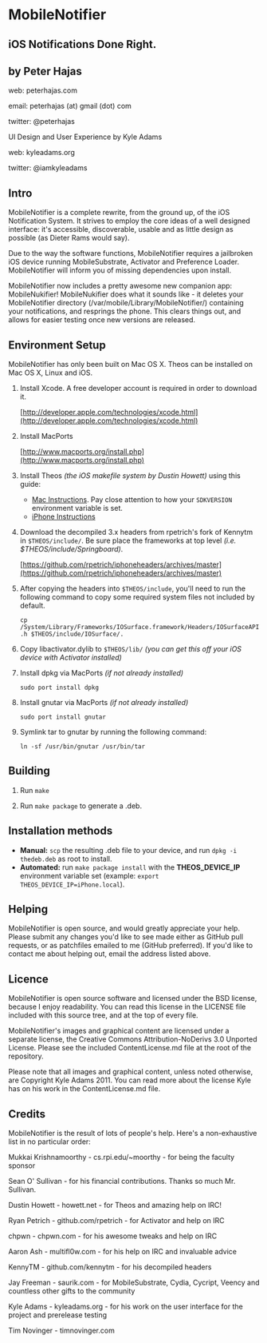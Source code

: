 MobileNotifier
==============
iOS Notifications Done Right.
----------------------------

by Peter Hajas
--------------
web: peterhajas.com

email: peterhajas (at) gmail (dot) com

twitter: @peterhajas

UI Design and User Experience by Kyle Adams

web: kyleadams.org

twitter: @iamkyleadams

Intro
-----

MobileNotifier is a complete rewrite, from the ground up, of the iOS Notification System. It strives to employ the core ideas of a well designed interface: it's accessible, discoverable, usable and as little design as possible (as Dieter Rams would say).

Due to the way the software functions, MobileNotifier requires a jailbroken iOS device running MobileSubstrate, Activator and Preference Loader. MobileNotifier will inform you of missing dependencies upon install.

MobileNotifier now includes a pretty awesome new companion app: MobileNukifier! MobileNukifier does what it sounds like - it deletes your MobileNotifier directory (/var/mobile/Library/MobileNotifier/) containing your notifications, and resprings the phone. This clears things out, and allows for easier testing once new versions are released.

Environment Setup
-----------------

MobileNotifier has only been built on Mac OS X. Theos can be installed on Mac OS X, Linux and iOS.

1. Install Xcode. A free developer account is required in order to download it.

    [http://developer.apple.com/technologies/xcode.html](http://developer.apple.com/technologies/xcode.html)

2. Install MacPorts

    [http://www.macports.org/install.php](http://www.macports.org/install.php)

3. Install Theos *(the iOS makefile system by Dustin Howett)* using this guide:

    - [Mac Instructions](http://iphonedevwiki.net/index.php/Theos/Getting_Started#For_Mac_OS_X). Pay close attention to how your `SDKVERSION` environment variable is set.
    - [iPhone Instructions](http://iphonedevwiki.net/index.php/Theos/Getting_Started#On_iOS)

4. Download the decompiled 3.x headers from rpetrich's fork of Kennytm in `$THEOS/include/`. Be sure place the frameworks at top level *(i.e. $THEOS/include/Springboard)*.

    [https://github.com/rpetrich/iphoneheaders/archives/master](https://github.com/rpetrich/iphoneheaders/archives/master)

5. After copying the headers into ``$THEOS/include``, you'll need to run the following command to copy some required system files not included by default.

    `cp /System/Library/Frameworks/IOSurface.framework/Headers/IOSurfaceAPI.h $THEOS/include/IOSurface/.`

6. Copy libactivator.dylib to ``$THEOS/lib/`` *(you can get this off your iOS device with Activator installed)*

7. Install dpkg via MacPorts *(if not already installed)*

    `sudo port install dpkg`

8. Install gnutar via MacPorts *(if not already installed)*

    `sudo port install gnutar`

9. Symlink tar to gnutar by running the following command:

    `ln -sf /usr/bin/gnutar /usr/bin/tar`

Building
--------

1. Run `make`

2. Run `make package` to generate a .deb.

Installation methods
--------------------

 - **Manual:** `scp` the resulting .deb file to your device, and run `dpkg -i thedeb.deb` as root to install.
 - **Automated:** run `make package install` with the **THEOS_DEVICE_IP** environment variable set (example: `export THEOS_DEVICE_IP=iPhone.local`).

Helping
-------

MobileNotifier is open source, and would greatly appreciate your help. Please submit any changes you'd like to see made either as GitHub pull requests, or as patchfiles emailed to me (GitHub preferred). If you'd like to contact me about helping out, email the address listed above.

Licence
-------

MobileNotifier is open source software and licensed under the BSD license, because I enjoy readability. You can read this license in the LICENSE file included with this source tree, and at the top of every file.

MobileNotifier's images and graphical content are licensed under a separate license, the Creative Commons Attribution-NoDerivs 3.0 Unported License. Please see the included ContentLicense.md file at the root of the repository.

Please note that all images and graphical content, unless noted otherwise, are Copyright Kyle Adams 2011. You can read more about the license Kyle has on his work in the ContentLicense.md file.

Credits
-------

MobileNotifier is the result of lots of people's help. Here's a non-exhaustive list in no particular order:


Mukkai Krishnamoorthy - cs.rpi.edu/~moorthy - for being the faculty sponsor

Sean O' Sullivan - for his financial contributions. Thanks so much Mr. Sullivan.

Dustin Howett - howett.net - for Theos and amazing help on IRC!

Ryan Petrich - github.com/rpetrich - for Activator and help on IRC

chpwn - chpwn.com - for his awesome tweaks and help on IRC

Aaron Ash - multifl0w.com - for his help on IRC and invaluable advice

KennyTM - github.com/kennytm - for his decompiled headers

Jay Freeman - saurik.com - for MobileSubstrate, Cydia, Cycript, Veency and countless other gifts to the community

Kyle Adams - kyleadams.org - for his work on the user interface for the project and prerelease testing

Tim Novinger - timnovinger.com
